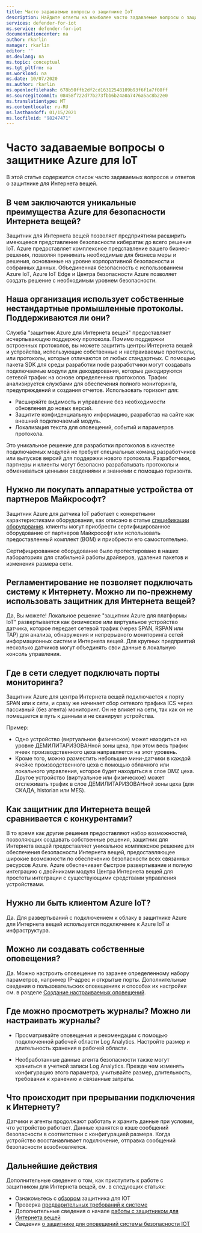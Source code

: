 ```yaml
---
title: Часто задаваемые вопросы о защитнике IoT
description: Найдите ответы на наиболее часто задаваемые вопросы о защитнике Azure для функций и служб IoT.
services: defender-for-iot
ms.service: defender-for-iot
documentationcenter: na
author: rkarlin
manager: rkarlin
editor: ''
ms.devlang: na
ms.topic: conceptual
ms.tgt_pltfrm: na
ms.workload: na
ms.date: 10/07/2020
ms.author: rkarlin
ms.openlocfilehash: 678b50ffb2df2cd16312548109b93f6f1a7f08ff
ms.sourcegitcommit: 08458f722d77b273fbb6b24a0a7476a5ac8b22e0
ms.translationtype: MT
ms.contentlocale: ru-RU
ms.lasthandoff: 01/15/2021
ms.locfileid: "98247471"
---
```

# <a name="azure-defender-for-iot-frequently-asked-questions"></a>Часто задаваемые вопросы о защитнике Azure для IoT

В этой статье содержится список часто задаваемых вопросов и ответов о защитнике для Интернета вещей.

## <a name="what-is-azures-unique-value-proposition-for-iot-security"></a>В чем заключаются уникальные преимущества Azure для безопасности Интернета вещей?

Защитник для Интернета вещей позволяет предприятиям расширить имеющееся представление безопасности кибератак до всего решения IoT. Azure предоставляет комплексное представление вашего бизнес-решения, позволяя принимать необходимые для бизнеса меры и решения, основанные на уровне корпоративной безопасности и собранных данных. Объединенная безопасность с использованием Azure IoT, Azure IoT Edge и Центра безопасности Azure позволяет создать решение с необходимым уровнем безопасности.

## <a name="our-organization-uses-proprietary-non-standard-industrial-protocols-are-they-supported"></a>Наша организация использует собственные нестандартные промышленные протоколы. Поддерживаются ли они? 

Служба "защитник Azure для Интернета вещей" предоставляет исчерпывающую поддержку протокола. Помимо поддержки встроенных протоколов, вы можете защитить центры Интернета вещей и устройства, использующие собственные и настраиваемые протоколы, или протоколы, которые отличаются от любых стандартных. С помощью пакета SDK для среды разработки node разработчики могут создавать подключаемые модули для декодирования, которые декодируются сетевой трафик на основе определенных протоколов. Трафик анализируется службами для обеспечения полного мониторинга, предупреждений и создания отчетов. Использовать горизонт для:
- Расширяйте видимость и управление без необходимости обновления до новых версий.
- Защитите конфиденциальную информацию, разработав на сайте как внешний подключаемый модуль. 
- Локализация текста для оповещений, событий и параметров протокола.

Это уникальное решение для разработки протоколов в качестве подключаемых модулей не требует специальных команд разработчиков или выпусков версий для поддержки нового протокола. Разработчики, партнеры и клиенты могут безопасно разрабатывать протоколы и обмениваться ценными сведениями и знаниями с помощью горизонта. 

## <a name="do-i-have-to-purchase-hardware-appliances-from-microsoft-partners"></a>Нужно ли покупать аппаратные устройства от партнеров Майкрософт?
Защитник Azure для датчика IoT работает с конкретными характеристиками оборудования, как описано в статье [спецификации оборудования](./how-to-identify-required-appliances.md). клиенты могут приобрести сертифицированное оборудование от партнеров Майкрософт или использовать предоставленный комплект (BOM) и приобрести его самостоятельно. 

Сертифицированное оборудование было протестировано в наших лабораториях для стабильной работы драйверов, удаления пакетов и изменения размера сети.


## <a name="regulation-does-not-allow-us-to-connect-our-system-to-the-internet-can-we-still-utilize-defender-for-iot"></a>Регламентирование не позволяет подключать систему к Интернету. Можно ли по-прежнему использовать защитник для Интернета вещей?

Да, Вы можете! Локальное решение "защитник Azure для платформы IoT" развертывается как физическое или виртуальное устройство датчика, которое передает сетевой трафик (через SPAN, RSPAN или TAP) для анализа, обнаружения и непрерывного мониторинга сетей информационных систем и Интернета вещей. Для крупных предприятий несколько датчиков могут объединять свои данные в локальную консоль управления.

## <a name="where-in-the-network-should-i-connect-monitoring-ports"></a>Где в сети следует подключать порты мониторинга?

Защитник Azure для центра Интернета вещей подключается к порту SPAN или к сети, и сразу же начинает сбор сетевого трафика ICS через пассивный (без агента) мониторинг. Он не влияет на сети, так как он не помещается в путь к данным и не сканирует устройства.

Пример:
- Одно устройство (виртуальное физическое) может находиться на уровне ДЕМИЛИТАРИЗОВАНной зоны цеха, при этом весь трафик ячеек производственного цеха направляется на этот уровень.
- Кроме того, можно разместить небольшие мини-датчики в каждой ячейке производственного цеха с помощью облачного или локального управления, которое будет находиться в слое DMZ цеха. Другое устройство (виртуальное или физическое) может отслеживать трафик в слое ДЕМИЛИТАРИЗОВАНной зоны цеха (для СКАДА, historian или MES).

## <a name="how-does-defender-for-iot-compare-to-the-competition"></a>Как защитник для Интернета вещей сравнивается с конкурентами?

В то время как другие решения предоставляют набор возможностей, позволяющих создавать собственные решения, защитник для Интернета вещей предоставляет уникальное комплексное решение для обеспечения безопасности Интернета вещей, предоставляющее широкие возможности по обеспечению безопасности всех связанных ресурсов Azure. Azure обеспечивает быстрое развертывание и полную интеграцию с двойниками модуля Центра Интернета вещей для простоты интеграции с существующими средствами управления устройствами.


## <a name="do-i-have-to-be-an-azure-iot-customer"></a>Нужно ли быть клиентом Azure IoT?

Да. Для развертываний с подключением к облаку в защитнике Azure для Интернета вещей используется подключение к Azure IoT и инфраструктура.
## <a name="can-i-create-my-own-alerts"></a>Можно ли создавать собственные оповещения?

Да. Можно настроить оповещение по заранее определенному набору параметров, например IP-адрес и открытые порты. Дополнительные сведения о пользовательских оповещениях и способах их настройки см. в разделе [Создание настраиваемых оповещений](quickstart-create-custom-alerts.md).

## <a name="where-can-i-see-logs-can-i-customize-logs"></a>Где можно просмотреть журналы? Можно ли настраивать журналы?

- Просматривайте оповещения и рекомендации с помощью подключенной рабочей области Log Analytics. Настройте размер и длительность хранения в рабочей области.

- Необработанные данные агента безопасности также могут храниться в учетной записи Log Analytics. Прежде чем изменять конфигурацию этого параметра, учитывайте размер, длительность, требования к хранению и связанные затраты.



## <a name="what-happens-when-the-internet-connection-stops-working"></a>Что происходит при прерывании подключения к Интернету?

Датчики и агенты продолжают работать и хранить данные при условии, что устройство работает. Данные хранятся в кэше сообщений безопасности в соответствии с конфигурацией размера. Когда устройство восстанавливает подключение, отправка сообщений безопасности возобновляется.

## <a name="next-steps"></a>Дальнейшие действия

Дополнительные сведения о том, как приступить к работе с защитником для Интернета вещей, см. в следующих статьях:

- Ознакомьтесь с [обзором](overview.md) защитника для IOT
- Проверка [предварительных требований к системе](quickstart-system-prerequisites.md)
- Дополнительные сведения о начале [работы с защитником для Интернета вещей](getting-started.md)
- Сведения [о защитнике для оповещений системы безопасности IOT](concept-security-alerts.md)